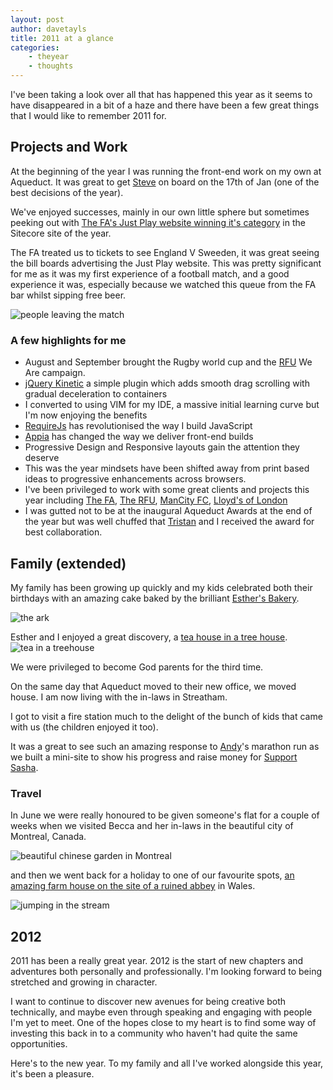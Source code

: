 ```yaml
--- 
layout: post 
author: davetayls 
title: 2011 at a glance
categories:
    - theyear
    - thoughts
---
```


I've been taking a look over all that has happened this year as it seems to have disappeared in a bit of a haze and there have been a few great things that I would like to remember 2011 for.


Projects and Work
--

At the beginning of the year I was running the front-end work on my own at Aqueduct. It was great to get [Steve](http://twitter.com/stevezol) on board on the 17th of Jan (one of the best decisions of the year).

We've enjoyed successes, mainly in our own little sphere but sometimes peeking out with [The FA's Just Play website winning it's category](http://the-taylors.org/blog/2011/11/24/fa-just-play-wins-category-sitecore-site-of-year/) in the Sitecore site of the year. 

The FA treated us to tickets to see England V Sweeden, it was great seeing the bill boards advertising the Just Play website. This was pretty significant for me as it was my first experience of a football match, and a good experience it was, especially because we watched this queue from the FA bar whilst sipping free beer.

![people leaving the match](https://lh6.googleusercontent.com/-8M21uEEVMW4/TwDU3ogrUnI/AAAAAAAAj7k/oPgg9oNwU4s/s512/photo%2525203.jpg)

### A few highlights for me
 - August and September brought the Rugby world cup and the [RFU](http://www.rfu.com) We Are campaign.
 - [jQuery Kinetic](http://the-taylors.org/jquery.kinetic) a simple plugin which adds smooth drag scrolling with gradual deceleration to containers
 - I converted to using VIM for my IDE, a massive initial learning curve but I'm now enjoying the benefits
 - [RequireJs](http://requirejs.org) has revolutionised the way I build JavaScript
 - [Appia](https://github.com/aqueduct/Appia) has changed the way we deliver front-end builds
 - Progressive Design and Responsive layouts gain the attention they deserve
 - This was the year mindsets have been shifted away from print based ideas to progressive enhancements across browsers.
 - I've been privileged to work with some great clients and projects this year including [The FA](http://www.thefa.com), [The RFU](http://www.rfu.com), [ManCity FC](http://www.mcfc.co.uk), [Lloyd's of London](http://www.lloyds.com) 
 - I was gutted not to be at the inaugural Aqueduct Awards at the end of the year but was well chuffed that [Tristan](http://twitter.com/tristanpeters) and I received the award for best collaboration.


Family (extended)
--

My family has been growing up quickly and my kids celebrated both their birthdays with an amazing cake baked by the brilliant [Esther's Bakery](https://www.facebook.com/esthersbakery).

![the ark](https://lh6.googleusercontent.com/-KxFfpH-Exkw/TwC-D19yPRI/AAAAAAAAj6s/OTxV71bUKBM/s512/2011%25252017%25253A40%25253A40.jpg)

Esther and I enjoyed a great discovery, a [tea house in a tree house](http://fannysfarmshop.co.uk/id1.html). 
![tea in a treehouse](https://lh6.googleusercontent.com/-GdLEemTML1E/TwDLk5emnFI/AAAAAAAAj68/zmSsdSfNJKs/s512/treehouse.jpg)

We were privileged to become God parents for the third time.

On the same day that Aqueduct moved to their new office, we moved house. I am now living with the in-laws in Streatham. 

I got to visit a fire station much to the delight of the bunch of kids that came with us (the children enjoyed it too).

It was a great to see such an amazing response to [Andy](http://twitter.com/andy67mac)'s marathon run as we built a mini-site to show his progress and raise money for [Support Sasha](http://www.supportsasha.com/).

### Travel

In June we were really honoured to be given someone's flat for a couple of weeks when we visited Becca and her in-laws in the beautiful city of Montreal, Canada.

![beautiful chinese garden in Montreal](https://lh4.googleusercontent.com/-_mbLXjG0bjk/TwDQVC87z6I/AAAAAAAAj7c/WCQoen25N14/s512/2011-07-02%25252018.39.37.jpg)

and then we went back for a holiday to one of our favourite spots, [an amazing farm house on the site of a ruined abbey](http://www.llanthonycourt.co.uk/) in Wales.

![jumping in the stream](https://lh3.googleusercontent.com/-fFD04Sn-fQ0/TwFdNlIXlrI/AAAAAAAAj7w/UkDNLcGIwTI/s512/302370_10150974541725093_719430092_21869170_1573076616_n.jpeg)

2012
---

2011 has been a really great year. 2012 is the start of new chapters and adventures both personally and professionally. I'm looking forward to being stretched and growing in character.

I want to continue to discover new avenues for being creative both technically, and maybe even through speaking and engaging with people I'm yet to meet. One of the hopes close to my heart is to find some way of investing this back in to a community who haven't had quite the same opportunities.

Here's to the new year. To my family and all I've worked alongside this year,
it's been a pleasure.

